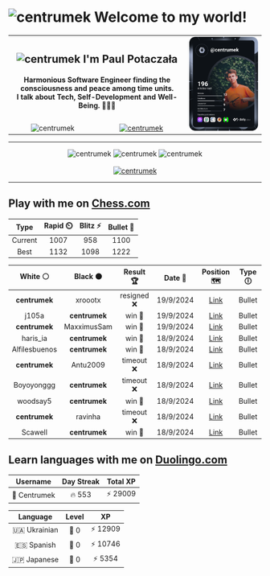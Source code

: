 <h1>
  <img
    src="https://emojis.slackmojis.com/emojis/images/1531849430/4246/blob-sunglasses.gif"
    width="30"
    alt="centrumek"
  />
  Welcome to my world!
</h1>

<table>
  <tbody>
    <tr>
      <td align="center" width="70%" colspan="2">
        <h2>
          <img
            src="https://raw.githubusercontent.com/MartinHeinz/MartinHeinz/master/wave.gif"
            width="30px"
            alt="centrumek"
          />
          I'm Paul Potaczała
        </h2>
        <h4>
          Harmonious Software Engineer finding the consciousness and peace among time units.
          <br/>
          I talk about Tech, Self-Development and Well-Being. 🌿🧘🚀
        </h4>
      </td>
      <td width="30%" rowspan="2">
        <a href="https://app.daily.dev/centrumek">
          <img
            src="./devcard.svg"
            alt="centrumek"
          />
        </a>
      </td>
    </tr>
    <tr align="center">
      <td>
        <img
          src="https://komarev.com/ghpvc/?username=centrumek&label=visitors&color=0e75b6&style=flat"
          alt="centrumek"
        >
      </td>
      <td>
        <a href="https://stackoverflow.com/users/14496012/centrumek">
          <img
            src="https://stackoverflow.com/users/flair/14496012.png?theme=dark"
            alt="centrumek"
          >
        </a>
      </td>
    </tr>
  </tbody>
</table>

---
<div align="center">
  <img 
    src="https://github-readme-stats.vercel.app/api?username=centrumek&show_icons=true&count_private=true&theme=dark&hide_border=true&hide=issues,contribs&bg_color=00000000"
    alt="centrumek"
  />
  <img
    src="https://github-readme-stats.vercel.app/api/top-langs/?username=centrumek&layout=compact&hide_border=true&theme=dark&bg_color=00000000&langs_count=6&exclude_repo=air-statistic-app"
    alt="centrumek"
  />
  <img 
    src="https://github-readme-streak-stats.herokuapp.com?user=centrumek&theme=dark&hide_border=true&background=FFFFFF00"
    alt="centrumek"
  />
  <br/>
  <br/>
  <a href="https://www.buymeacoffee.com/centrumek">
    <img
      src="https://cdn.buymeacoffee.com/buttons/v2/default-orange.png"
      height="50"
      width="210"
      alt="centrumek"
    />
  </a>
</div>

---

## Play with me on [Chess.com](https://www.chess.com/member/centrumek)

<div align="center">
<!--START_SECTION:chessStats-->
<!-- Automatically generated with https://github.com/Balastrong/chess-stats-action -->

| Type | Rapid ⏲️ | Blitz ⚡ | Bullet 🔫 |
|:---:|:---:|:---:|:---:|
| Current | 1007 | 958 | 1100 |
| Best | 1132 | 1098 | 1222 |

| White ⚪ | Black ⚫ | Result 🏆 | Date 📅 | Position 🗺️ | Type 🕕 |
|:---:|:---:|:---:|:---:|:---:|:---:|
| **centrumek** | xroootx | resigned ❌ | 19/9/2024 | <a href="http://www.ee.unb.ca/cgi-bin/tervo/fen.pl?select=rn1bk3/1p1b2p1/3p4/p2P4/P2KPpP1/1P1P4/4q3/8 w q -">Link</a> | Bullet |
| j105a | **centrumek** | win 🥇 | 19/9/2024 | <a href="http://www.ee.unb.ca/cgi-bin/tervo/fen.pl?select=8/p1k5/2p5/3pP2p/2qP1P2/2P5/1P6/2Kb2R1 w - -">Link</a> | Bullet |
| **centrumek** | MaxximusSam | win 🥇 | 19/9/2024 | <a href="http://www.ee.unb.ca/cgi-bin/tervo/fen.pl?select=8/3bk3/3p1p1p/2pPpPpP/pr2P1P1/2N5/3K2B1/R7 b - -">Link</a> | Bullet |
| haris_ia | **centrumek** | win 🥇 | 18/9/2024 | <a href="http://www.ee.unb.ca/cgi-bin/tervo/fen.pl?select=4k3/8/5b2/5r2/5pKP/3p4/5P2/8 w - -">Link</a> | Bullet |
| Alfilesbuenos | **centrumek** | win 🥇 | 18/9/2024 | <a href="http://www.ee.unb.ca/cgi-bin/tervo/fen.pl?select=8/2k5/p2bB3/8/5Pp1/1P2P1P1/1r6/3R2K1 w - -">Link</a> | Bullet |
| **centrumek** | Antu2009 | timeout ❌ | 18/9/2024 | <a href="http://www.ee.unb.ca/cgi-bin/tervo/fen.pl?select=8/1p4pk/p3B2p/P1p1p3/1nPp4/3P2qP/3Q1r2/1N5K w - -">Link</a> | Bullet |
| Boyoyonggg | **centrumek** | timeout ❌ | 18/9/2024 | <a href="http://www.ee.unb.ca/cgi-bin/tervo/fen.pl?select=8/R1k5/2p3r1/1pKpP3/1P1P4/2P5/P7/8 b - -">Link</a> | Bullet |
| woodsay5 | **centrumek** | win 🥇 | 18/9/2024 | <a href="http://www.ee.unb.ca/cgi-bin/tervo/fen.pl?select=1k6/pp6/8/5q2/4b1p1/6p1/PP3PKP/4R3 w - -">Link</a> | Bullet |
| **centrumek** | ravinha | timeout ❌ | 18/9/2024 | <a href="http://www.ee.unb.ca/cgi-bin/tervo/fen.pl?select=6k1/7p/2p3p1/6P1/4pRK1/4r3/8/8 w - -">Link</a> | Bullet |
| Scawell | **centrumek** | win 🥇 | 18/9/2024 | <a href="http://www.ee.unb.ca/cgi-bin/tervo/fen.pl?select=8/4k1b1/6p1/3pPp1p/3P4/2PrP1KP/8/5R2 w - -">Link</a> | Bullet |

<!--END_SECTION:chessStats-->
</div>

## Learn languages with me on [Duolingo.com](https://www.duolingo.com/profile/Centrumek)

<div align="center">
<!--START_SECTION:duolingoStats-->
<!-- Automatically generated with https://github.com/centrumek/duolingo-readme-stats-->

| Username | Day Streak | Total XP |
|:---:|:---:|:---:|
| 👤 Centrumek | 🔥 553 | ⚡ 29009 |

| Language | Level | XP |
|:---:|:---:|:---:|
| 🇺🇦 Ukrainian | 👑 0 | ⚡ 12909 |
| 🇪🇸 Spanish | 👑 0 | ⚡ 10746 |
| 🇯🇵 Japanese | 👑 0 | ⚡ 5354 |

<!--END_SECTION:duolingoStats-->
</div>
<!--
**centrumek/centrumek** is a ✨ _special_ ✨ repository because its `README.md` (this file) appears on your GitHub profile.

Here are some ideas to get you started:

- 🔭 I’m currently working on ...
- 🌱 I’m currently learning ...
- 👯 I’m looking to collaborate on ...
- 🤔 I’m looking for help with ...
- 💬 Ask me about ...
- 📫 How to reach me: ...
- 😄 Pronouns: ...
- ⚡ Fun fact: ...
-->
